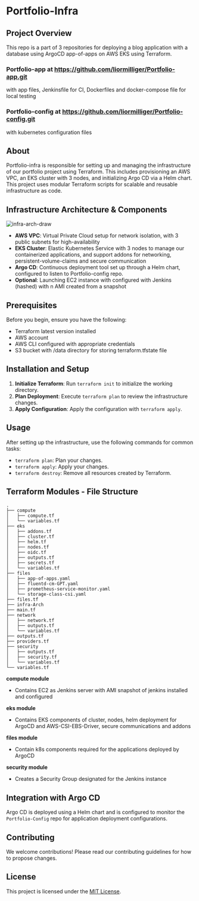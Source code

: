 # Portfolio-Infra

## Project Overview

This repo is a part of 3 repositories for deploying a blog application with a database using ArgoCD app-of-apps on AWS EKS using Terraform.

### Portfolio-app at https://github.com/liormilliger/Portfolio-app.git

with app files, Jenkinsfile for CI, Dockerfiles and docker-compose file for local testing

### Portfolio-config at https://github.com/liormilliger/Portfolio-config.git

with kubernetes configuration files

## About

Portfolio-infra is responsible for setting up and managing the infrastructure of our portfolio project using Terraform.
This includes provisioning an AWS VPC, an EKS cluster with 3 nodes, and initializing Argo CD via a Helm chart.
This project uses modular Terraform scripts for scalable and reusable infrastructure as code.

## Infrastructure Architecture & Components

![infra-arch-draw](https://github.com/liormilliger/Portfolio-infra/assets/64707466/c758e67f-a9b5-4315-8f5f-2afe5daf333d)


- **AWS VPC**: Virtual Private Cloud setup for network isolation, with 3 public subnets for high-availability
- **EKS Cluster**: Elastic Kubernetes Service with 3 nodes to manage our containerized applications, and support addons for networking, persistent-volume-claims and secure communication
- **Argo CD**: Continuous deployment tool set up through a Helm chart, configured to listen to Portfolio-config repo.
- **Optional**: Launching EC2 instance with configured with Jenkins (hashed) with n AMI created from a snapshot

## Prerequisites

Before you begin, ensure you have the following:
- Terraform latest version installed
- AWS account
- AWS CLI configured with appropriate credentials
- S3 bucket with /data directory for storing terraform.tfstate file

## Installation and Setup

1. **Initialize Terraform**: Run `terraform init` to initialize the working directory.
2. **Plan Deployment**: Execute `terraform plan` to review the infrastructure changes.
3. **Apply Configuration**: Apply the configuration with `terraform apply`.

## Usage

After setting up the infrastructure, use the following commands for common tasks:
- `terraform plan`: Plan your changes.
- `terraform apply`: Apply your changes.
- `terraform destroy`: Remove all resources created by Terraform.

## Terraform Modules - File Structure
```
.
├── compute
│   ├── compute.tf
│   └── variables.tf
├── eks
│   ├── addons.tf
│   ├── cluster.tf
│   ├── helm.tf
│   ├── nodes.tf
│   ├── oidc.tf
│   ├── outputs.tf
│   ├── secrets.tf
│   └── variables.tf
├── files
│   ├── app-of-apps.yaml
│   ├── fluentd-cm-GPT.yaml
│   ├── prometheus-service-monitor.yaml
│   └── storage-class-csi.yaml
├── files.tf
├── infra-Arch
├── main.tf
├── network
│   ├── network.tf
│   ├── outputs.tf
│   └── variables.tf
├── outputs.tf
├── providers.tf
├── security
│   ├── outputs.tf
│   ├── security.tf
│   └── variables.tf
└── variables.tf
```

**compute module**
 
- Contains EC2 as Jenkins server with AMI snapshot of jenkins installed and configured

**eks module**

- Contains EKS components of cluster, nodes, helm deployment for ArgoCD and AWS-CSI-EBS-Driver, secure communications and addons

**files module**

- Contain k8s components required for the applications deployed by ArgoCD

**security module**

- Creates a Security Group designated for the Jenkins instance


## Integration with Argo CD

Argo CD is deployed using a Helm chart and is configured to monitor the `Portfolio-Config` repo for application deployment configurations.

## Contributing

We welcome contributions! Please read our contributing guidelines for how to propose changes.

## License

This project is licensed under the [MIT License](LICENSE).
